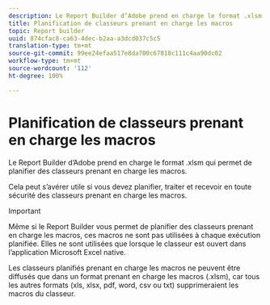 ```yaml
---
description: Le Report Builder d’Adobe prend en charge le format .xlsm qui permet de planifier des classeurs prenant en charge les macros.
title: Planification de classeurs prenant en charge les macros
topic: Report builder
uuid: 874cfac8-ca63-4dec-b2aa-a3dcd037c5c5
translation-type: tm+mt
source-git-commit: 99ee24efaa517e8da700c67818c111c4aa90dc02
workflow-type: tm+mt
source-wordcount: '112'
ht-degree: 100%

---
```



# Planification de classeurs prenant en charge les macros

Le Report Builder d’Adobe prend en charge le format .xlsm qui permet de planifier des classeurs prenant en charge les macros.

Cela peut s’avérer utile si vous devez planifier, traiter et recevoir en toute sécurité des classeurs prenant en charge les macros.

>[!IMPORTANT]
>
>Même si le Report Builder vous permet de planifier des classeurs prenant en charge les macros, ces macros ne sont pas utilisées à chaque exécution planifiée. Elles ne sont utilisées que lorsque le classeur est ouvert dans l’application Microsoft Excel native.

Les classeurs planifiés prenant en charge les macros ne peuvent être diffusés que dans un format prenant en charge les macros (.xlsm), car tous les autres formats (xls, xlsx, pdf, word, csv ou txt) supprimeraient les macros du classeur.
